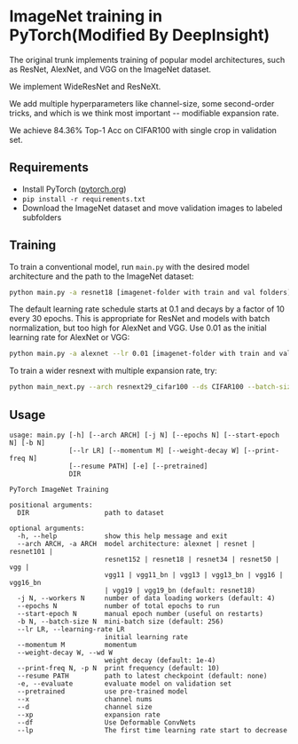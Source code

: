 # ImageNet training in PyTorch(Modified By DeepInsight)

The original trunk implements training of popular model architectures, such as ResNet, AlexNet, and VGG on the ImageNet dataset.

We implement WideResNet and ResNeXt.

We add multiple hyperparameters like channel-size, some second-order tricks, and which is we think most important -- modifiable expansion rate.


We achieve 84.36% Top-1 Acc on CIFAR100 with single crop in validation set.


## Requirements

- Install PyTorch ([pytorch.org](http://pytorch.org))
- `pip install -r requirements.txt`
- Download the ImageNet dataset and move validation images to labeled subfolders

## Training

To train a conventional model, run `main.py` with the desired model architecture and the path to the ImageNet dataset:

```bash
python main.py -a resnet18 [imagenet-folder with train and val folders]
```

The default learning rate schedule starts at 0.1 and decays by a factor of 10 every 30 epochs. This is appropriate for ResNet and models with batch normalization, but too high for AlexNet and VGG. Use 0.01 as the initial learning rate for AlexNet or VGG:

```bash
python main.py -a alexnet --lr 0.01 [imagenet-folder with train and val folders]
```

To train a wider resnext with multiple expansion rate, try:

```bash
python main_next.py --arch resnext29_cifar100 --ds CIFAR100 --batch-size 128 --x 80 --d 32 --xp 0.25 --wd 0.001 --nes 0 --df 0 --lr 0.05 --lp 150 --epochs 400 ./
```


## Usage

```
usage: main.py [-h] [--arch ARCH] [-j N] [--epochs N] [--start-epoch N] [-b N]
               [--lr LR] [--momentum M] [--weight-decay W] [--print-freq N]
               [--resume PATH] [-e] [--pretrained]
               DIR

PyTorch ImageNet Training

positional arguments:
  DIR                   path to dataset

optional arguments:
  -h, --help            show this help message and exit
  --arch ARCH, -a ARCH  model architecture: alexnet | resnet | resnet101 |
                        resnet152 | resnet18 | resnet34 | resnet50 | vgg |
                        vgg11 | vgg11_bn | vgg13 | vgg13_bn | vgg16 | vgg16_bn
                        | vgg19 | vgg19_bn (default: resnet18)
  -j N, --workers N     number of data loading workers (default: 4)
  --epochs N            number of total epochs to run
  --start-epoch N       manual epoch number (useful on restarts)
  -b N, --batch-size N  mini-batch size (default: 256)
  --lr LR, --learning-rate LR
                        initial learning rate
  --momentum M          momentum
  --weight-decay W, --wd W
                        weight decay (default: 1e-4)
  --print-freq N, -p N  print frequency (default: 10)
  --resume PATH         path to latest checkpoint (default: none)
  -e, --evaluate        evaluate model on validation set
  --pretrained          use pre-trained model
  --x                   channel nums
  --d                   channel size
  --xp                  expansion rate
  --df                  Use Deformable ConvNets
  --lp                  The first time learning rate start to decrease
```
